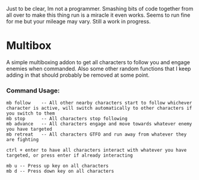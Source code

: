 Just to be clear, Im not a programmer. Smashing bits of code together from all over to make this thing run is a miracle it even works. Seems to run fine for me but your mileage may vary. Still a work in progress.

# Multibox

A simple multiboxing addon to get all characters to follow you and engage enemies when commanded. Also some other random functions that I keep adding in that should probably be removed at some point.

### Command Usage:
```
mb follow    -- All other nearby characters start to follow whichever character is active, will switch automatically to other characters if you switch to them
mb stop      -- All characters stop following
mb advance   -- All characters engage and move towards whatever enemy you have targeted
mb retreat   -- All characters GTFO and run away from whatever they are fighting

ctrl + enter to have all characters interact with whatever you have targeted, or press enter if already interacting

mb u -- Press up key on all characters
mb d -- Press down key on all characters
```
